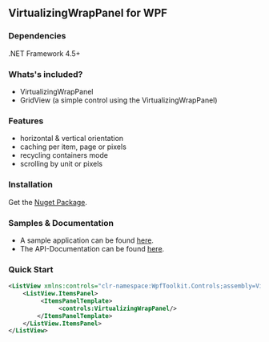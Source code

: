 ## VirtualizingWrapPanel for WPF

### Dependencies

.NET Framework 4.5+

### Whats's included?
* VirtualizingWrapPanel
* GridView (a simple control using the VirtualizingWrapPanel)

### Features
* horizontal & vertical orientation
* caching per item, page or pixels
* recycling containers mode
* scrolling by unit or pixels

### Installation
Get the [Nuget Package](https://www.nuget.org/packages/VirtualizingWrapPanel/).

### Samples & Documentation 
* A sample application can be found [here](https://gitlab.com/sbaeumlisberger/virtualizing-wrap-panel/tree/master/VirtualizingWrapPanelSamples).
* The API-Documentation can be found [here](http://sbaeumlisberger.gitlab.io/virtualizing-wrap-panel/api/WpfToolkit.Controls.html).

### Quick Start
```xml
<ListView xmlns:controls="clr-namespace:WpfToolkit.Controls;assembly=VirtualizingWrapPanel">
    <ListView.ItemsPanel>
         <ItemsPanelTemplate>
              <controls:VirtualizingWrapPanel/>
        </ItemsPanelTemplate>
    </ListView.ItemsPanel>
</ListView>
```